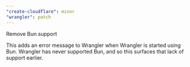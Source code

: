 ```yaml
---
"create-cloudflare": minor
"wrangler": patch
---
```


Remove Bun support

This adds an error message to Wrangler when Wrangler is started using Bun. Wrangler has never supported Bun, and so this surfaces that lack of support earlier.
